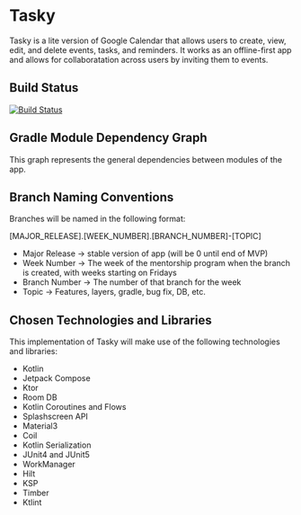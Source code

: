 # Tasky

Tasky is a lite version of Google Calendar that allows users to create, view, edit, and delete events, tasks, and reminders. It works as an offline-first app and allows for collaboratation across users by inviting them to events.

## Build Status

[![Build Status](https://app.bitrise.io/app/9d0e7ce1-df31-499b-9a23-7bcfb7c7d688/status.svg?token=qDqFmwjMOhEluPAexsnASw&branch=master)](https://app.bitrise.io/app/9d0e7ce1-df31-499b-9a23-7bcfb7c7d688)

## Gradle Module Dependency Graph

This graph represents the general dependencies between modules of the app.

## Branch Naming Conventions

Branches will be named in the following format:

[MAJOR_RELEASE].[WEEK_NUMBER].[BRANCH_NUMBER]-[TOPIC]
* Major Release -> stable version of app (will be 0 until end of MVP)
* Week Number -> The week of the mentorship program when the branch is created, with weeks starting on Fridays
* Branch Number -> The number of that branch for the week
* Topic -> Features, layers, gradle, bug fix, DB, etc.

## Chosen Technologies and Libraries

This implementation of Tasky will make use of the following technologies and libraries:
* Kotlin
* Jetpack Compose
* Ktor
* Room DB
* Kotlin Coroutines and Flows
* Splashscreen API
* Material3
* Coil
* Kotlin Serialization
* JUnit4 and JUnit5
* WorkManager
* Hilt
* KSP
* Timber
* Ktlint